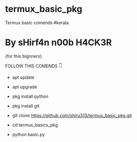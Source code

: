 # termux_basic_pkg
Termux basic comends #kerala

 
# By sHirf4n n00b H4CK3R

{for this bignners} 

FOLLOW THIS COMENDS 👇

- apt update

- apt upgrade

- pkg install python
- pkg install git

- git clone https://github.com/shiru313/termux_basic_pkg.git

- cd termux_basics_pkg

- python basic.py

<!---

shiru313/shiru313 is a ✨ special ✨ repository because its `README.md` (this file) appears on your GitHub profile.

You can click the Preview link to take a look at your changes.

--->

